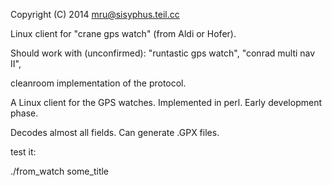Copyright (C) 2014 mru@sisyphus.teil.cc

Linux client for "crane gps watch" (from Aldi or Hofer).

Should work with (unconfirmed): "runtastic gps watch", "conrad multi nav II",

cleanroom implementation of the protocol.

A Linux client for the GPS watches. Implemented in perl. Early development phase.

Decodes almost all fields. Can generate .GPX files.



test it:

./from_watch some_title

